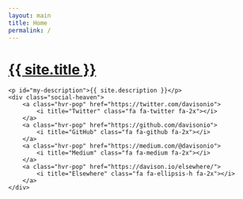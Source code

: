 ```yaml
---
layout: main
title: Home
permalink: /
---
```


<div class="center">
	<a href="{{ baseurl }}/me/"><span id="my-profile-picture"></span></a>
	<a id="my-name" href="{{ baseurl }}/me/"><h1 id="my-name">{{ site.title }}</h1></a>

	<p id="my-description">{{ site.description }}</p>
	<div class="social-heaven">
		<a class="hvr-pop" href="https://twitter.com/davisonio">
			<i title="Twitter" class="fa fa-twitter fa-2x"></i>
		</a>
		<a class="hvr-pop" href="https://github.com/davisonio">
			<i title="GitHub" class="fa fa-github fa-2x"></i>
		</a>
		<a class="hvr-pop" href="https://medium.com/@davisonio">
			<i title="Medium" class="fa fa-medium fa-2x"></i>
		</a>
		<a class="hvr-pop" href="https://davison.io/elsewhere/">
			<i title="Elsewhere" class="fa fa-ellipsis-h fa-2x"></i>
		</a>
	</div>
</div>
